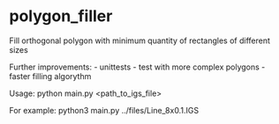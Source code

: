 # polygon_filler
Fill orthogonal polygon with minimum quantity of rectangles of different sizes

Further improvements:
    - unittests
    - test with more complex polygons
    - faster filling algorythm

Usage:
    python main.py <path_to_igs_file>

For example:
    python3 main.py ../files/Line_8x0.1.IGS